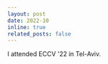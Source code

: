```yaml
---
layout: post
date: 2022-10
inline: true
related_posts: false
---
```


I attended ECCV '22 in Tel-Aviv.

